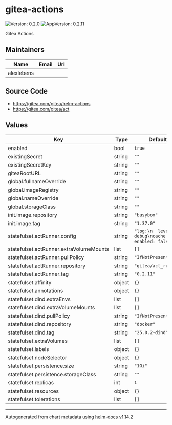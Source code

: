 # gitea-actions

![Version: 0.2.0](https://img.shields.io/badge/Version-0.2.0-informational?style=flat-square) ![AppVersion: 0.2.11](https://img.shields.io/badge/AppVersion-0.2.11-informational?style=flat-square)

Gitea Actions

## Maintainers

| Name | Email | Url |
| ---- | ------ | --- |
| alexlebens |  |  |

## Source Code

* <https://gitea.com/gitea/helm-actions>
* <https://gitea.com/gitea/act>

## Values

| Key | Type | Default | Description |
|-----|------|---------|-------------|
| enabled | bool | `true` |  |
| existingSecret | string | `""` |  |
| existingSecretKey | string | `""` |  |
| giteaRootURL | string | `""` |  |
| global.fullnameOverride | string | `""` |  |
| global.imageRegistry | string | `""` |  |
| global.nameOverride | string | `""` |  |
| global.storageClass | string | `""` |  |
| init.image.repository | string | `"busybox"` |  |
| init.image.tag | string | `"1.37.0"` |  |
| statefulset.actRunner.config | string | `"log:\n  level: debug\ncache:\n  enabled: false\n"` |  |
| statefulset.actRunner.extraVolumeMounts | list | `[]` |  |
| statefulset.actRunner.pullPolicy | string | `"IfNotPresent"` |  |
| statefulset.actRunner.repository | string | `"gitea/act_runner"` |  |
| statefulset.actRunner.tag | string | `"0.2.11"` |  |
| statefulset.affinity | object | `{}` |  |
| statefulset.annotations | object | `{}` |  |
| statefulset.dind.extraEnvs | list | `[]` |  |
| statefulset.dind.extraVolumeMounts | list | `[]` |  |
| statefulset.dind.pullPolicy | string | `"IfNotPresent"` |  |
| statefulset.dind.repository | string | `"docker"` |  |
| statefulset.dind.tag | string | `"25.0.2-dind"` |  |
| statefulset.extraVolumes | list | `[]` |  |
| statefulset.labels | object | `{}` |  |
| statefulset.nodeSelector | object | `{}` |  |
| statefulset.persistence.size | string | `"1Gi"` |  |
| statefulset.persistence.storageClass | string | `""` |  |
| statefulset.replicas | int | `1` |  |
| statefulset.resources | object | `{}` |  |
| statefulset.tolerations | list | `[]` |  |

----------------------------------------------
Autogenerated from chart metadata using [helm-docs v1.14.2](https://github.com/norwoodj/helm-docs/releases/v1.14.2)
